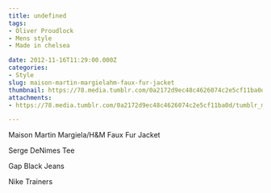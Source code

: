 ```yaml
---
title: undefined
tags:
- Oliver Proudlock
- Mens style
- Made in chelsea

date: 2012-11-16T11:29:00.000Z
categories:
- Style
slug: maison-martin-margielahm-faux-fur-jacket
thumbnail: https://78.media.tumblr.com/0a2172d9ec48c4626074c2e5cf11ba0d/tumblr_mdkvwh59qR1rhrm24o1_r1_540.jpg
attachments:
- https://78.media.tumblr.com/0a2172d9ec48c4626074c2e5cf11ba0d/tumblr_mdkvwh59qR1rhrm24o1_r1_1280.jpg

---
```


Maison Martin Margiela/H&M Faux Fur Jacket 

  Serge DeNimes Tee  

  Gap Black Jeans 

  Nike Trainers
